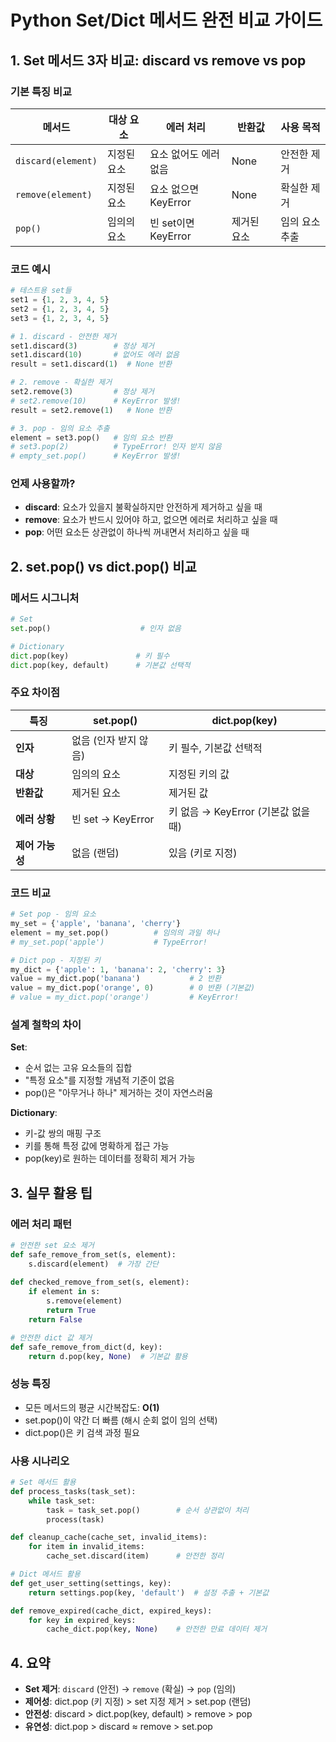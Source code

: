 # Python Set/Dict 메서드 완전 비교 가이드

## 1. Set 메서드 3자 비교: discard vs remove vs pop

### 기본 특징 비교

| 메서드 | 대상 요소 | 에러 처리 | 반환값 | 사용 목적 |
|--------|-----------|-----------|--------|-----------|
| `discard(element)` | 지정된 요소 | 요소 없어도 에러 없음 | None | 안전한 제거 |
| `remove(element)` | 지정된 요소 | 요소 없으면 KeyError | None | 확실한 제거 |
| `pop()` | 임의의 요소 | 빈 set이면 KeyError | 제거된 요소 | 임의 요소 추출 |

### 코드 예시

```python
# 테스트용 set들
set1 = {1, 2, 3, 4, 5}
set2 = {1, 2, 3, 4, 5}
set3 = {1, 2, 3, 4, 5}

# 1. discard - 안전한 제거
set1.discard(3)        # 정상 제거
set1.discard(10)       # 없어도 에러 없음
result = set1.discard(1)  # None 반환

# 2. remove - 확실한 제거
set2.remove(3)         # 정상 제거
# set2.remove(10)      # KeyError 발생!
result = set2.remove(1)   # None 반환

# 3. pop - 임의 요소 추출
element = set3.pop()   # 임의 요소 반환
# set3.pop(2)          # TypeError! 인자 받지 않음
# empty_set.pop()      # KeyError 발생!
```

### 언제 사용할까?

- **discard**: 요소가 있을지 불확실하지만 안전하게 제거하고 싶을 때
- **remove**: 요소가 반드시 있어야 하고, 없으면 에러로 처리하고 싶을 때  
- **pop**: 어떤 요소든 상관없이 하나씩 꺼내면서 처리하고 싶을 때

## 2. set.pop() vs dict.pop() 비교

### 메서드 시그니처

```python
# Set
set.pop()                    # 인자 없음

# Dictionary  
dict.pop(key)               # 키 필수
dict.pop(key, default)      # 기본값 선택적
```

### 주요 차이점

| 특징 | set.pop() | dict.pop(key) |
|------|-----------|---------------|
| **인자** | 없음 (인자 받지 않음) | 키 필수, 기본값 선택적 |
| **대상** | 임의의 요소 | 지정된 키의 값 |
| **반환값** | 제거된 요소 | 제거된 값 |
| **에러 상황** | 빈 set → KeyError | 키 없음 → KeyError (기본값 없을 때) |
| **제어 가능성** | 없음 (랜덤) | 있음 (키로 지정) |

### 코드 비교

```python
# Set pop - 임의 요소
my_set = {'apple', 'banana', 'cherry'}
element = my_set.pop()          # 임의의 과일 하나
# my_set.pop('apple')           # TypeError!

# Dict pop - 지정된 키
my_dict = {'apple': 1, 'banana': 2, 'cherry': 3}
value = my_dict.pop('banana')           # 2 반환
value = my_dict.pop('orange', 0)        # 0 반환 (기본값)
# value = my_dict.pop('orange')         # KeyError!
```

### 설계 철학의 차이

**Set**: 
- 순서 없는 고유 요소들의 집합
- "특정 요소"를 지정할 개념적 기준이 없음
- pop()은 "아무거나 하나" 제거하는 것이 자연스러움

**Dictionary**:
- 키-값 쌍의 매핑 구조
- 키를 통해 특정 값에 명확하게 접근 가능
- pop(key)로 원하는 데이터를 정확히 제거 가능

## 3. 실무 활용 팁

### 에러 처리 패턴

```python
# 안전한 set 요소 제거
def safe_remove_from_set(s, element):
    s.discard(element)  # 가장 간단
    
def checked_remove_from_set(s, element):
    if element in s:
        s.remove(element)
        return True
    return False

# 안전한 dict 값 제거  
def safe_remove_from_dict(d, key):
    return d.pop(key, None)  # 기본값 활용
```

### 성능 특징

- 모든 메서드의 평균 시간복잡도: **O(1)**
- set.pop()이 약간 더 빠름 (해시 순회 없이 임의 선택)
- dict.pop()은 키 검색 과정 필요

### 사용 시나리오

```python
# Set 메서드 활용
def process_tasks(task_set):
    while task_set:
        task = task_set.pop()        # 순서 상관없이 처리
        process(task)

def cleanup_cache(cache_set, invalid_items):
    for item in invalid_items:
        cache_set.discard(item)      # 안전한 정리

# Dict 메서드 활용  
def get_user_setting(settings, key):
    return settings.pop(key, 'default')  # 설정 추출 + 기본값

def remove_expired(cache_dict, expired_keys):
    for key in expired_keys:
        cache_dict.pop(key, None)    # 안전한 만료 데이터 제거
```

## 4. 요약

- **Set 제거**: `discard` (안전) → `remove` (확실) → `pop` (임의)
- **제어성**: dict.pop (키 지정) > set 지정 제거 > set.pop (랜덤)
- **안전성**: discard > dict.pop(key, default) > remove > pop
- **유연성**: dict.pop > discard ≈ remove > set.pop